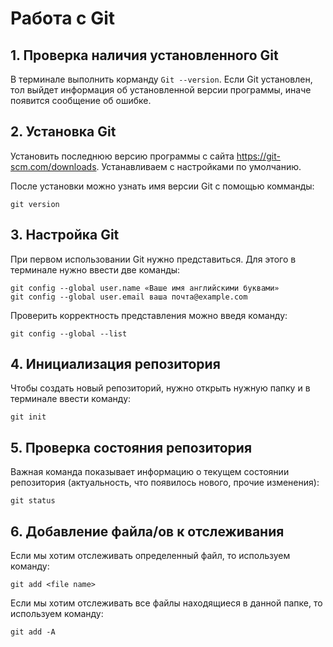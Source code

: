 # Работа с Git

## 1. Проверка наличия установленного Git

В терминале выполнить корманду `Git --version`.
Если Git установлен, тол выйдет информация об установленной версии программы, иначе появится сообщение об ошибке.
## 2. Установка Git

Установить последнюю версию программы с сайта https://git-scm.com/downloads.
Устанавливаем с настройками по умолчанию.

После установки можно узнать имя версии Git с помощью комманды:
```
git version
```

## 3. Настройка Git

При первом использовании Git нужно представиться. Для этого в терминале нужно ввести две команды: 
```
git config --global user.name «Ваше имя английскими буквами»
git config --global user.email ваша почта@example.com
```
Проверить корректность представления можно введя команду:
```
git config --global --list
```
## 4. Инициализация репозитория
Чтобы создать новый репозиторий, нужно открыть нужную папку и в терминале ввести команду:
```
git init
```
## 5. Проверка состояния репозитория
Важная команда показывает информацию о текущем состоянии репозитория (актуальность, что появилось нового, прочие изменения):
```
git status
```
## 6. Добавление файла/ов к отслеживания
Если мы хотим отслеживать определенный файл, то используем команду:
```
git add <file name>
```
Если мы хотим отслеживать все файлы находящиеся в данной папке, то используем команду:
```
git add -A
```